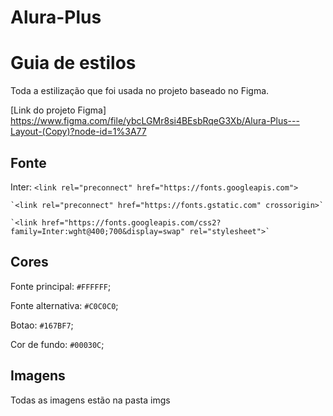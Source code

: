 # Alura-Plus

# Guia de estilos

Toda a estilização que foi usada no projeto baseado no Figma.

[Link do projeto Figma] https://www.figma.com/file/ybcLGMr8si4BEsbRqeG3Xb/Alura-Plus---Layout-(Copy)?node-id=1%3A77

## Fonte

Inter:
    `<link rel="preconnect" href="https://fonts.googleapis.com">`
    
    `<link rel="preconnect" href="https://fonts.gstatic.com" crossorigin>`
    
    `<link href="https://fonts.googleapis.com/css2?family=Inter:wght@400;700&display=swap" rel="stylesheet">`

## Cores

Fonte principal: `#FFFFFF`;

Fonte alternativa: `#C0C0C0`;

Botao: `#167BF7`;

Cor de fundo: `#00030C`;

## Imagens

Todas as imagens estão na pasta imgs
